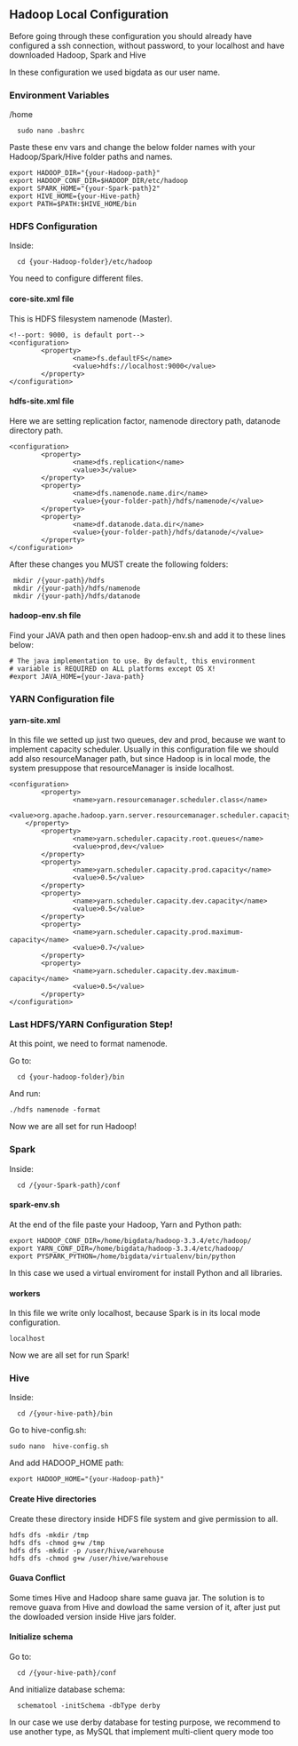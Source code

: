 ## Hadoop Local Configuration

Before going through these configuration you should already have configured a ssh connection, without password, to your localhost
and have downloaded Hadoop, Spark and Hive

In these configuration we used bigdata as our user name.

### Environment Variables

/home
```
  sudo nano .bashrc
```

Paste these env vars and change the below folder names with your Hadoop/Spark/Hive folder paths and names.
```
export HADOOP_DIR="{your-Hadoop-path}"
export HADOOP_CONF_DIR=$HADOOP_DIR/etc/hadoop
export SPARK_HOME="{your-Spark-path}2"
export HIVE_HOME={your-Hive-path}
export PATH=$PATH:$HIVE_HOME/bin
```

### HDFS Configuration

Inside: 
```
  cd {your-Hadoop-folder}/etc/hadoop
```

You need to configure different files.

#### core-site.xml file

This is HDFS filesystem namenode (Master).
```
<!--port: 9000, is default port-->
<configuration>
        <property>
                <name>fs.defaultFS</name>
                <value>hdfs://localhost:9000</value>
        </property>
</configuration>
```

#### hdfs-site.xml file

Here we are setting replication factor, namenode directory path, datanode directory path.
```
<configuration>
        <property>
                <name>dfs.replication</name>
                <value>3</value>
        </property>
        <property>
                <name>dfs.namenode.name.dir</name>
                <value>{your-folder-path}/hdfs/namenode/</value>
        </property>
        <property>
                <name>df.datanode.data.dir</name>
                <value>{your-folder-path}/hdfs/datanode/</value>
        </property>
</configuration>
```
 
 After these changes you MUST create the following folders:
```
 mkdir /{your-path}/hdfs
 mkdir /{your-path}/hdfs/namenode
 mkdir /{your-path}/hdfs/datanode
```

#### hadoop-env.sh file

Find  your JAVA path and then open hadoop-env.sh and add it to these lines below:
```
# The java implementation to use. By default, this environment
# variable is REQUIRED on ALL platforms except OS X!
#export JAVA_HOME={your-Java-path}
```

### YARN Configuration file

#### yarn-site.xml

In this file we setted up just two queues, dev and prod, because we want to implement capacity scheduler.
Usually in this configuration file we should add also resourceManager path, but since Hadoop is in local mode, the system presuppose that resourceManager is inside localhost.

```
<configuration>
        <property>
                <name>yarn.resourcemanager.scheduler.class</name>
		<value>org.apache.hadoop.yarn.server.resourcemanager.scheduler.capacity.CapacityScheduler</value>
	</property>
        <property>
                <name>yarn.scheduler.capacity.root.queues</name>
                <value>prod,dev</value>
        </property>
        <property>
                <name>yarn.scheduler.capacity.prod.capacity</name>
                <value>0.5</value>
        </property>
        <property>
                <name>yarn.scheduler.capacity.dev.capacity</name>
                <value>0.5</value>
        </property>
        <property>
                <name>yarn.scheduler.capacity.prod.maximum-capacity</name>
                <value>0.7</value>
        </property>
        <property>
                <name>yarn.scheduler.capacity.dev.maximum-capacity</name>
                <value>0.5</value>
        </property>
</configuration>
```

### Last HDFS/YARN Configuration Step!

At this point, we need to format namenode.

Go to:
```
  cd {your-hadoop-folder}/bin
```

And run:
```
./hdfs namenode -format
```
Now we are all set for run Hadoop!

### Spark

Inside:
```
  cd /{your-Spark-path}/conf
```

#### spark-env.sh

At the end of the file paste your Hadoop, Yarn and Python path:
```
export HADOOP_CONF_DIR=/home/bigdata/hadoop-3.3.4/etc/hadoop/
export YARN_CONF_DIR=/home/bigdata/hadoop-3.3.4/etc/hadoop/
export PYSPARK_PYTHON=/home/bigdata/virtualenv/bin/python
```

In this case we used a virtual enviroment for install Python and all libraries.

#### workers

In this file we write only localhost, because Spark is in its local mode configuration.
```
localhost
```

Now we are all set for run Spark!

### Hive

Inside:
```
  cd /{your-hive-path}/bin
```
 
Go to hive-config.sh:
```
sudo nano  hive-config.sh
```

And add HADOOP_HOME path:
```
export HADOOP_HOME="{your-Hadoop-path}"
```

#### Create Hive directories

Create these directory inside HDFS file system and give permission to all.
```
hdfs dfs -mkdir /tmp
hdfs dfs -chmod g+w /tmp
hdfs dfs -mkdir -p /user/hive/warehouse
hdfs dfs -chmod g+w /user/hive/warehouse
```

#### Guava Conflict

Some times Hive and Hadoop share same guava jar.
The solution is to remove guava from Hive and dowload the same version of it,
after just put the dowloaded version inside Hive jars folder.

#### Initialize schema

Go to:
```
  cd /{your-hive-path}/conf
```

And initialize database schema:
```
  schematool -initSchema -dbType derby
```
In our case we use derby database for testing purpose, we recommend to use another type, as MySQL that implement multi-client query mode too
